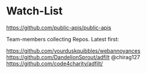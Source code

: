 # Watch-List
https://github.com/public-apis/public-apis

Team-members collecting Repos.  Latest first:

https://github.com/yourduskquibbles/webannoyances      
https://github.com/DandelionSprout/adfilt    @chirag127   https://github.com/code4charity/adfilt/





